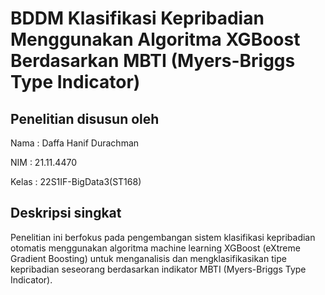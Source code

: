 # BDDM Klasifikasi Kepribadian Menggunakan Algoritma XGBoost Berdasarkan MBTI (Myers-Briggs Type Indicator)

## Penelitian disusun oleh 

Nama : Daffa Hanif Durachman

NIM : 21.11.4470

Kelas : 22S1IF-BigData3(ST168)

## Deskripsi singkat
Penelitian ini berfokus pada pengembangan sistem klasifikasi kepribadian otomatis menggunakan algoritma machine learning XGBoost (eXtreme Gradient Boosting) untuk menganalisis dan mengklasifikasikan tipe kepribadian seseorang berdasarkan indikator MBTI (Myers-Briggs Type Indicator).
